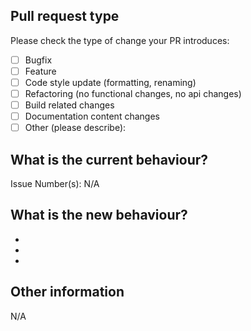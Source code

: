 <!-- Please provide a general summary of your changes in the title above -->
<!-- Please ensure your commits follows the [Conventional Commit Messages](https://github.com/CMDBrew/adminterface/blob/main/CODE_OF_CONDUCT.md#conventional-commit-messages) format. -->

## Pull request type
<!-- Please try to limit your pull request to one type, submit multiple pull requests if needed. -->

Please check the type of change your PR introduces:
- [ ] Bugfix
- [ ] Feature
- [ ] Code style update (formatting, renaming)
- [ ] Refactoring (no functional changes, no api changes)
- [ ] Build related changes
- [ ] Documentation content changes
- [ ] Other (please describe):

## What is the current behaviour?
<!-- Please describe the current behaviour that you are modifying or link to a relevant issue. -->
Issue Number(s): N/A

## What is the new behaviour?
<!-- Please describe the behaviour or changes that are being added by this PR. -->
-
-
-

## Other information
<!-- Any other information that is important to this PR such as screenshots of how the component looks before and after the change. -->
N/A
